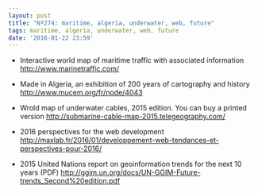 ```yaml
---
layout: post
title: "Nº274: maritime, algeria, underwater, web, future"
tags: maritime, algeria, underwater, web, future
date: '2016-01-22 23:59'
---
```


* Interactive world map of maritime traffic with associated information
  http://www.marinetraffic.com/

* Made in Algeria, an exhibition of 200 years of cartography and history
  http://www.mucem.org/fr/node/4043

* Wrold map of underwater cables, 2015 edition. You can buy a printed version
  http://submarine-cable-map-2015.telegeography.com/

* 2016 perspectives for the web development
  http://maxlab.fr/2016/01/developpement-web-tendances-et-perspectives-pour-2016/

* 2015 United Nations report on geoinformation trends for the next 10 years (PDF)
  http://ggim.un.org/docs/UN-GGIM-Future-trends_Second%20edition.pdf
